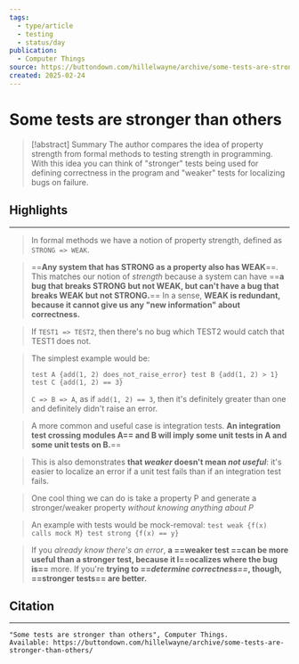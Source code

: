 ```yaml
---
tags:
  - type/article
  - testing
  - status/day
publication:
  - Computer Things
source: https://buttondown.com/hillelwayne/archive/some-tests-are-stronger-than-others/
created: 2025-02-24
---
```

# Some tests are stronger than others

> [!abstract] Summary
> The author compares the idea of property strength from formal methods to testing strength in programming. With this idea you can think of "stronger" tests being used for defining correctness in the program and "weaker" tests for localizing bugs on failure.
## Highlights
---
> In formal methods we have a notion of property strength, defined as `STRONG => WEAK`.

> ==**Any system that has STRONG as a property also has WEAK**==. This matches our notion of _strength_ because a system can have ==**a bug that breaks STRONG but not WEAK, but can't have a bug that breaks WEAK but not STRONG.**== In a sense, **WEAK is redundant, because it cannot give us any "new information" about correctness.**

> If `TEST1 => TEST2`, then there's no bug which TEST2 would catch that TEST1 does not.

> The simplest example would be:
> 
> `test A {add(1, 2) does_not_raise_error} test B {add(1, 2) > 1} test C {add(1, 2) == 3}`
> 
> `C => B => A`, as if `add(1, 2) == 3`, then it's definitely greater than one and definitely didn't raise an error.

> A more common and useful case is integration tests. **An integration test crossing modules A== and B will imply some unit tests in A and some unit tests on B.**==

> This is also demonstrates **that _weaker_ doesn't mean _not useful_**: it's easier to localize an error if a unit test fails than if an integration test fails.

> One cool thing we can do is take a property P and generate a stronger/weaker property _without knowing anything about P_

> An example with tests would be mock-removal:
> `test weak {f(x) calls mock M} test strong {f(x) == y}`

> If you _already know there's an error_, **a ==weaker test ==can be more useful than a stronger test, because it l==ocalizes where the bug is==** more. If you're **trying to ==_determine correctness==_, though, ==stronger tests== are better.**
## Citation
---
```
"Some tests are stronger than others", Computer Things.
Available: https://buttondown.com/hillelwayne/archive/some-tests-are-stronger-than-others/
```